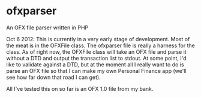 ofxparser
=========

An OFX file parser written in PHP

Oct 6 2012:
This is currently in a very early stage of development. Most of the meat is in the OFXFile class. The ofxparser file is really a harness
for the class. As of right now, the OFXFile class will take an OFX file and parse it without a DTD and output the transaction list to
stdout. At some point, I'd like to validate against a DTD, but at the moment all I really want to do is parse an OFX file so that I can 
make my own Personal Finance app (we'll see how far down that road I can get). 

All I've tested this on so far is an OFX 1.0 file from my bank.
